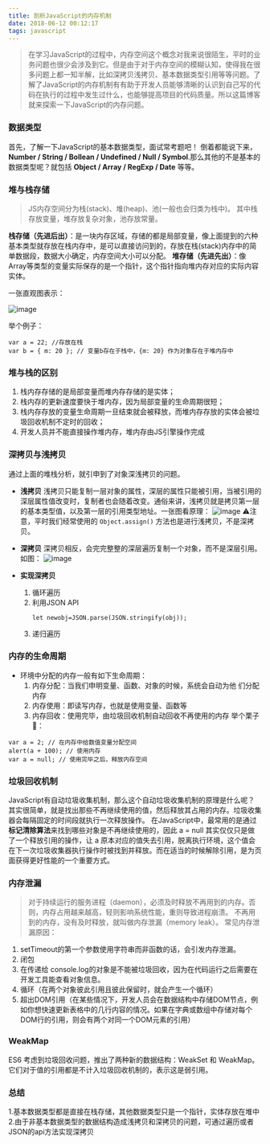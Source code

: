```yaml
---
title: 剖析JavaScript的内存机制
date: 2018-06-12 00:12:17
tags: javascript
---
```

>在学习JavaScript的过程中，内存空间这个概念对我来说很陌生，平时的业务问题也很少会涉及到它。但是由于对于内存空间的模糊认知，使得我在很多问题上都一知半解，比如深拷贝浅拷贝、基本数据类型引用等等问题。了解了JavaScript的内存机制有有助于开发人员能够清晰的认识到自己写的代码在执行的过程中发生过什么，也能够提高项目的代码质量。所以这篇博客就来探索一下JavaScript的内存问题。

### 数据类型

首先，了解一下JavaScript的基本数据类型，面试常考题吧！ 倒着都能说下来，**Number / String / Bollean / Undefined / Null / Symbol**.那么其他的不是基本的数据类型呢？就包括 **Object / Array / RegExp / Date** 等等。

### 堆与栈存储
>JS内存空间分为栈(stack)、堆(heap)、池(一般也会归类为栈中)。 其中栈存放变量，堆存放复杂对象，池存放常量。

**栈存储（先进后出）**：是一块内存区域，存储的都是局部变量，像上面提到的六种基本类型就存放在栈内存中，是可以直接访问到的，存放在栈(stack)内存中的简单数据段，数据大小确定，内存空间大小可以分配。
**堆存储（先进先出）**：像Array等类型的变量实际保存的是一个指针，这个指针指向堆内存对应的实际内容实体。

  一张直观图表示：

![image](http://wx4.sinaimg.cn/mw690/a73bc6a1ly1fq8s7oymrjj212e0lqdho.jpg)

举个例子：
```
var a = 22; //存放在栈
var b = { m: 20 }; // 变量b存在于栈中，{m: 20} 作为对象存在于堆内存中
```
### 堆与栈的区别

 1. 栈内存存储的是局部变量而堆内存存储的是实体；
 2. 栈内存的更新速度要快于堆内存，因为局部变量的生命周期很短；
 3. 栈内存存放的变量生命周期一旦结束就会被释放，而堆内存存放的实体会被垃圾回收机制不定时的回收；
 4. 开发人员并不能直接操作堆内存，堆内存由JS引擎操作完成

### 深拷贝与浅拷贝
 通过上面的堆栈分析，就引申到了对象深浅拷贝的问题。
 - **浅拷贝**
浅拷贝只能复制一层对象的属性，深层的属性只能被引用，当被引用的深层属性值改变时，复制者也会随着改变。通俗来讲，浅拷贝就是拷贝第一层的基本类型值，以及第一层的引用类型地址。一张图看原理：
![image](http://wx4.sinaimg.cn/mw690/a73bc6a1ly1fq8t5rivvmj20gf075weq.jpg)
⚠️注意，平时我们经常使用的 `Object.assign()` 方法也是进行浅拷贝，不是深拷贝。
 - **深拷贝**
 深拷贝相反，会完完整整的深层遍历复制一个对象，而不是深层引用。如图：
![image](http://wx2.sinaimg.cn/mw690/a73bc6a1ly1fq8t5rz7uuj20g906wmxe.jpg)

 - **实现深拷贝**
	 1. 循环遍历
	 2. 利用JSON API
		```
		let newobj=JSON.parse(JSON.stringify(obj));
		```
	 3. 递归遍历

### 内存的生命周期
- 环境中分配的内存一般有如下生命周期：
	1. 内存分配：当我们申明变量、函数、对象的时候，系统会自动为他 们分配内存
	2. 内存使用：即读写内存，也就是使用变量、函数等
	3. 内存回收：使用完毕，由垃圾回收机制自动回收不再使用的内存
举个栗子🌰：
```
var a = 2; // 在内存中给数值变量分配空间
alert(a + 100); // 使用内存
var a = null; // 使用完毕之后，释放内存空间
```

### 垃圾回收机制
JavaScript有自动垃圾收集机制，那么这个自动垃圾收集机制的原理是什么呢？其实很简单，就是找出那些不再继续使用的值，然后释放其占用的内存。垃圾收集器会每隔固定的时间段就执行一次释放操作。 在JavaScript中，最常用的是通过**标记清除算法**来找到哪些对象是不再继续使用的，因此 a = null 其实仅仅只是做了一个释放引用的操作，让 a 原本对应的值失去引用，脱离执行环境，这个值会在下一次垃圾收集器执行操作时被找到并释放。而在适当的时候解除引用，是为页面获得更好性能的一个重要方式。

### 内存泄漏
>对于持续运行的服务进程（daemon），必须及时释放不再用到的内存。否则，内存占用越来越高，轻则影响系统性能，重则导致进程崩溃。 不再用到的内存，没有及时释放，就叫做内存泄漏（memory leak）。
常见内存泄漏原因：
1. setTimeout的第一个参数使用字符串而非函数的话，会引发内存泄漏。
2. 闭包
3. 在传递给 console.log的对象是不能被垃圾回收，因为在代码运行之后需要在开发工具能查看对象信息。
4. 循环（在两个对象彼此引用且彼此保留时，就会产生一个循环）
5. 超出DOM引用（在某些情况下，开发人员会在数据结构中存储DOM节点，例如你想快速更新表格中的几行内容的情况。如果在字典或数组中存储对每个DOM行的引用，则会有两个对同一个DOM元素的引用）

### WeakMap
ES6 考虑到垃圾回收问题，推出了两种新的数据结构：WeakSet 和 WeakMap。它们对于值的引用都是不计入垃圾回收机制的，表示这是弱引用。

### 总结
1.基本数据类型都是直接在栈存储，其他数据类型只是一个指针，实体存放在堆中
2.由于非基本数据类型的数据结构造成浅拷贝和深拷贝的问题，可通过遍历或者 JSON的api方法实现深拷贝

